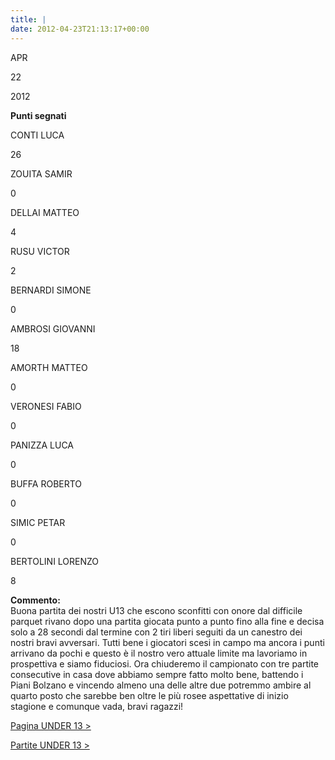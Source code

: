 ```yaml
---
title: |
date: 2012-04-23T21:13:17+00:00
---
```

APR

22

2012

**Punti segnati**

CONTI LUCA

26

ZOUITA SAMIR

0

DELLAI MATTEO

4

RUSU VICTOR

2

BERNARDI SIMONE

0

AMBROSI GIOVANNI

18

AMORTH MATTEO

0

VERONESI FABIO

0

PANIZZA LUCA

0

BUFFA ROBERTO

0

SIMIC PETAR

0

BERTOLINI LORENZO

8

**Commento:**  
Buona partita dei nostri U13 che escono sconfitti con onore dal difficile parquet rivano dopo una partita giocata punto a punto fino alla fine e decisa solo a 28 secondi dal termine con 2 tiri liberi seguiti da un canestro dei nostri bravi avversari. Tutti bene i giocatori scesi in campo ma ancora i punti arrivano da pochi e questo è il nostro vero attuale limite ma lavoriamo in prospettiva e siamo fiduciosi. Ora chiuderemo il campionato con tre partite consecutive in casa dove abbiamo sempre fatto molto bene, battendo i Piani Bolzano e vincendo almeno una delle altre due potremmo ambire al quarto posto che sarebbe ben oltre le più rosee aspettative di inizio stagione e comunque vada, bravi ragazzi!

[Pagina UNDER 13 >](http://www.basketgardolo.it/under-13)

[Partite UNDER 13 >](http://www.basketgardolo.it/?tag=under-13&cat=11)